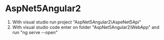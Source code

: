 # AspNet5Angular2
1. With visual studio run project "AspNet5Angular2\AspeNet5Api" 
2. With visual studio code enter on folder "AspNet5Angular2\WebApp" and run "ng serve --open"
